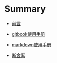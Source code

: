 # Summary

* [前言](README.md)

* [gitbook使用手册](gitbook/使用手册.md)

* [markdown使用手册](markdown/markdown使用手册.md)

* [断舍离](./dsl.md)

  

  

